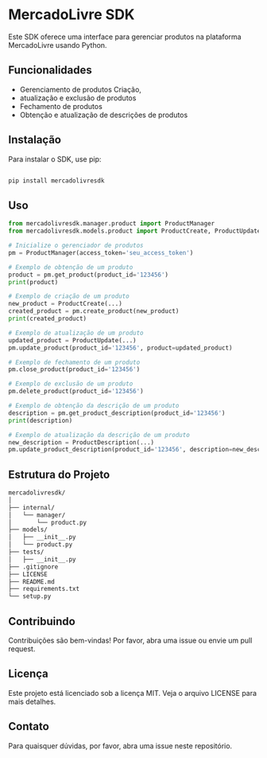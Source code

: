 # MercadoLivre SDK
Este SDK oferece uma interface para gerenciar produtos na plataforma MercadoLivre usando Python.

## Funcionalidades
- Gerenciamento de produtos Criação, 
- atualização e exclusão de produtos 
- Fechamento de produtos
- Obtenção e atualização de descrições de produtos
## Instalação
Para instalar o SDK, use pip:

```bash

pip install mercadolivresdk
```
## Uso
```python
from mercadolivresdk.manager.product import ProductManager
from mercadolivresdk.models.product import ProductCreate, ProductUpdate, ProductDescription

# Inicialize o gerenciador de produtos
pm = ProductManager(access_token='seu_access_token')

# Exemplo de obtenção de um produto
product = pm.get_product(product_id='123456')
print(product)

# Exemplo de criação de um produto
new_product = ProductCreate(...)
created_product = pm.create_product(new_product)
print(created_product)

# Exemplo de atualização de um produto
updated_product = ProductUpdate(...)
pm.update_product(product_id='123456', product=updated_product)

# Exemplo de fechamento de um produto
pm.close_product(product_id='123456')

# Exemplo de exclusão de um produto
pm.delete_product(product_id='123456')

# Exemplo de obtenção da descrição de um produto
description = pm.get_product_description(product_id='123456')
print(description)

# Exemplo de atualização da descrição de um produto
new_description = ProductDescription(...)
pm.update_product_description(product_id='123456', description=new_description)
```

## Estrutura do Projeto
```markdown
mercadolivresdk/
│
├── internal/
│   └── manager/
│       └── product.py
├── models/
│   ├── __init__.py
│   └── product.py
├── tests/
│   ├── __init__.py
├── .gitignore
├── LICENSE
├── README.md
├── requirements.txt
└── setup.py
```

## Contribuindo
Contribuições são bem-vindas! Por favor, abra uma issue ou envie um pull request.

## Licença
Este projeto está licenciado sob a licença MIT. Veja o arquivo LICENSE para mais detalhes.

## Contato
Para quaisquer dúvidas, por favor, abra uma issue neste repositório.

